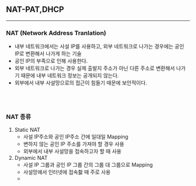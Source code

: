 ## __NAT-PAT,DHCP__
---

### __NAT (Network Address Tranlation)__
+ 내부 네트워크에서는 사설 IP를 사용하고, 외부 네트워크로 나가는 경우에는 공인 IP로 변환해서 나가게 하는 기술
+ 공인 IP의 부족으로 인해 사용한다.
+ 외부 네트워크로 나가는 경우 실제 출발지 주소가 아닌 다른 주소로 변환해서 나가기 때문에 내부 네트워크 정보는 공개되지 않는다.
+ 외부에서 내부 사설망으로의 접근이 힘들기 때문에 보안적이다.

<br><br>

### __NAT 종류__
1. Static NAT
   + 사설 IP주소와 공인 IP주소 간에 일대일 Mapping
   + 변하지 않는 공인 IP 주소를 가져야 할 경우 사용
   + 외부에서 내부 사설망을 접속하고자 할 때 사용
2. Dynamic NAT
   + 사설 IP 그룹과 공인 IP 그룹 간의 그룹 대 그룹으로 Mapping
   + 사설망에서 인터넷에 접속핧 때 주로 사용
   + 
